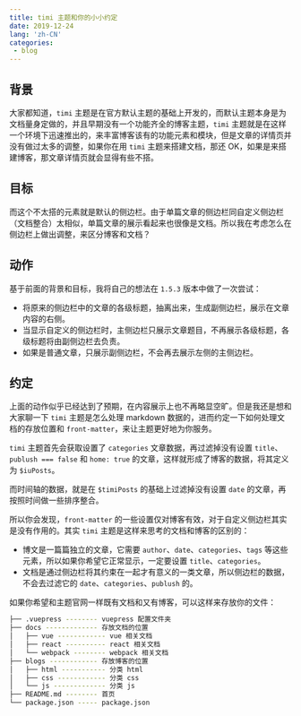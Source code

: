 ```yaml
---
title: timi 主题和你的小小约定
date: 2019-12-24
lang: 'zh-CN'
categories:
 - blog
---
```


## 背景

大家都知道，`timi` 主题是在官方默认主题的基础上开发的，而默认主题本身是为文档量身定做的，并且早期没有一个功能齐全的博客主题，`timi` 主题就是在这样一个环境下迅速推出的，来丰富博客该有的功能元素和模块，但是文章的详情页并没有做过太多的调整，如果你在用 `timi` 主题来搭建文档，那还 OK，如果是来搭建博客，那文章详情页就会显得有些不搭。

## 目标

而这个不太搭的元素就是默认的侧边栏。由于单篇文章的侧边栏同自定义侧边栏（文档整合）太相似，单篇文章的展示看起来也很像是文档。所以我在考虑怎么在侧边栏上做出调整，来区分博客和文档？

## 动作

基于前面的背景和目标，我将自己的想法在 `1.5.3` 版本中做了一次尝试：

- 将原来的侧边栏中的文章的各级标题，抽离出来，生成副侧边栏，展示在文章内容的右侧。
- 当显示自定义的侧边栏时，主侧边栏只展示文章题目，不再展示各级标题，各级标题将由副侧边栏去负责。
- 如果是普通文章，只展示副侧边栏，不会再去展示左侧的主侧边栏。

## 约定

上面的动作似乎已经达到了预期，在内容展示上也不再略显空旷。但是我还是想和大家聊一下 `timi` 主题是怎么处理 markdown 数据的，进而约定一下如何处理文档的存放位置和 `front-matter`，来让主题更好地为你服务。

`timi` 主题首先会获取设置了 `categories` 文章数据，再过滤掉没有设置 `title`、`publush === false` 和 `home: true` 的文章，这样就形成了博客的数据，将其定义为 `$iuPosts`。

而时间轴的数据，就是在 `$timiPosts` 的基础上过滤掉没有设置 `date` 的文章，再按照时间做一些排序整合。

所以你会发现，`front-matter` 的一些设置仅对博客有效，对于自定义侧边栏其实是没有作用的。其实 `timi` 主题是这样来思考的文档和博客的区别的：

- 博文是一篇篇独立的文章，它需要 `author`、`date`、`categories`、`tags` 等这些元素，所以如果你希望它正常显示，一定要设置 `title`、`categories`。
- 文档是通过侧边栏将其约束在一起才有意义的一类文章，所以侧边栏的数据，不会去过滤它的 `date`、`categories`、`publush` 的。

如果你希望和主题官网一样既有文档和又有博客，可以这样来存放你的文件：

```bash
├── .vuepress -------- vuepress 配置文件夹
├── docs ------------- 存放文档的位置
│   ├── vue ------------ vue 相关文档
│   ├── react ---------- react 相关文档
│   └── webpack -------- webpack 相关文档
├── blogs ------------ 存放博客的位置
│   ├── html ----------- 分类 html
│   ├── css ------------ 分类 css
│   └── js ------------- 分类 js
├── README.md -------- 首页
└── package.json ----- package.json
```

